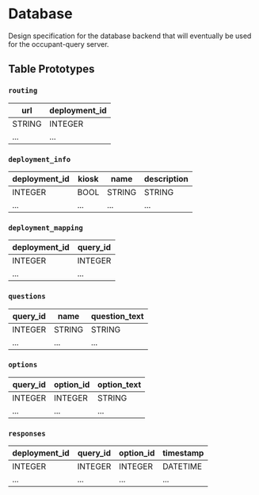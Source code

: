 # Database

Design specification for the database backend that will eventually
be used for the occupant-query server.

## Table Prototypes

### `routing`

|  url   | deployment_id |
| -----  | ------------- |
| STRING | INTEGER       |
| ...    | ...           |

### `deployment_info`

| deployment_id |   kiosk   |  name  | description |
| ------------- | --------- | ------ | ----------- |
| INTEGER       | BOOL      | STRING | STRING      |
| ...           | ...       | ...    | ...         |


### `deployment_mapping`

| deployment_id |  query_id  |
| ------------- | ---------- |
| INTEGER       | INTEGER    |
| ...           | ...        |

### `questions`

| query_id   |  name   | question_text |
| ---------- | ------- | ------------- |
| INTEGER    | STRING  | STRING        |
| ...        | ...     | ...           |


### `options`

|  query_id  |  option_id  |  option_text  |
| ---------- | ----------- | ------------- |
| INTEGER    | INTEGER     | STRING        |
| ...        | ...         | ...           |


### `responses`

|  deployment_id  | query_id  | option_id  | timestamp  |
| --------------- | --------- | ---------- | ---------- |
| INTEGER         | INTEGER   | INTEGER    | DATETIME   |
| ...             | ...       | ...        | ...        |
